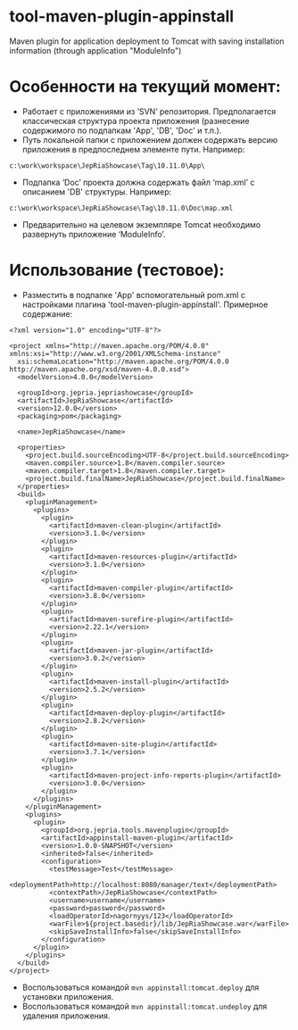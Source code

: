 # tool-maven-plugin-appinstall
Maven plugin for application deployment to Tomcat with saving installation information (through application "ModuleInfo")

# Особенности на текущий момент:
- Работает с приложениями из ‘SVN‘ репозитория. Предполагается классическая структура проекта приложения (разнесение содержимого по подпапкам 'App', 'DB', 'Doc' и т.п.).
- Путь локальной папки с приложением должен содержать версию приложения в предпоследнем элементе пути. Например:
```
c:\work\workspace\JepRiaShowcase\Tag\10.11.0\App\
```
- Подпапка ‘Doc’ проекта должна содержать файл ‘map.xml’ с описанием 'DB' структуры. Например:
```
c:\work\workspace\JepRiaShowcase\Tag\10.11.0\Doc\map.xml
```
- Предварительно на целевом экземпляре Tomcat необходимо развернуть приложение ‘ModuleInfo’.

# Использование (тестовое):
- Разместить в подпапке 'App' вспомогательный pom.xml с настройками плагина 'tool-maven-plugin-appinstall'. Примерное содержание:
```
<?xml version="1.0" encoding="UTF-8"?>

<project xmlns="http://maven.apache.org/POM/4.0.0" xmlns:xsi="http://www.w3.org/2001/XMLSchema-instance"
  xsi:schemaLocation="http://maven.apache.org/POM/4.0.0 http://maven.apache.org/xsd/maven-4.0.0.xsd">
  <modelVersion>4.0.0</modelVersion>

  <groupId>org.jepria.jepriashowcase</groupId>
  <artifactId>JepRiaShowcase</artifactId>
  <version>12.0.0</version>
  <packaging>pom</packaging>

  <name>JepRiaShowcase</name>

  <properties>
    <project.build.sourceEncoding>UTF-8</project.build.sourceEncoding>
    <maven.compiler.source>1.8</maven.compiler.source>
    <maven.compiler.target>1.8</maven.compiler.target>
    <project.build.finalName>JepRiaShowcase</project.build.finalName>
  </properties>
  <build>
    <pluginManagement>
      <plugins>
        <plugin>
          <artifactId>maven-clean-plugin</artifactId>
          <version>3.1.0</version>
        </plugin>
        <plugin>
          <artifactId>maven-resources-plugin</artifactId>
          <version>3.1.0</version>
        </plugin>
        <plugin>
          <artifactId>maven-compiler-plugin</artifactId>
          <version>3.8.0</version>
        </plugin>
        <plugin>
          <artifactId>maven-surefire-plugin</artifactId>
          <version>2.22.1</version>
        </plugin>
        <plugin>
          <artifactId>maven-jar-plugin</artifactId>
          <version>3.0.2</version>
        </plugin>
        <plugin>
          <artifactId>maven-install-plugin</artifactId>
          <version>2.5.2</version>
        </plugin>
        <plugin>
          <artifactId>maven-deploy-plugin</artifactId>
          <version>2.8.2</version>
        </plugin>
        <plugin>
          <artifactId>maven-site-plugin</artifactId>
          <version>3.7.1</version>
        </plugin>
        <plugin>
          <artifactId>maven-project-info-reports-plugin</artifactId>
          <version>3.0.0</version>
        </plugin>
      </plugins>
    </pluginManagement>
    <plugins>
      <plugin>
        <groupId>org.jepria.tools.mavenplugin</groupId>
        <artifactId>appinstall-maven-plugin</artifactId>
        <version>1.0.0-SNAPSHOT</version>
        <inherited>false</inherited>
        <configuration>
          <testMessage>Test</testMessage>
          <deploymentPath>http://localhost:8080/manager/text</deploymentPath>
          <contextPath>/JepRiaShowcase</contextPath>
          <username>username</username>
          <password>password</password>
          <loadOperatorId>nagornyys/123</loadOperatorId>
          <warFile>${project.basedir}/lib/JepRiaShowcase.war</warFile>
          <skipSaveInstallInfo>false</skipSaveInstallInfo>
        </configuration>
      </plugin>
    </plugins>
  </build>
</project>
```
- Воспользоваться командой `mvn appinstall:tomcat.deploy` для установки приложения.
- Воспользоваться командой `mvn appinstall:tomcat.undeploy` для удаления приложения.
